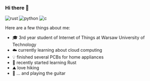 ### Hi there 👋

![rust](https://img.shields.io/badge/Rust-000000.svg?style=for-the-badge&logo=Rust&logoColor=white) ![python](https://img.shields.io/badge/Python-3776AB.svg?style=for-the-badge&logo=Python&logoColor=white) ![c](https://img.shields.io/badge/C-A8B9CC.svg?style=for-the-badge&logo=C&logoColor=black)

Here are a few things about me:
- 🎓 3rd year student of Internet of Things at Warsaw University of Technology
- ☁️ currently learning about cloud computing
- 💡 finished several PCBs for home appliances
- 🦀 recently started learning Rust 
- ⛰ love hiking
- 🎸 ... and playing the guitar
